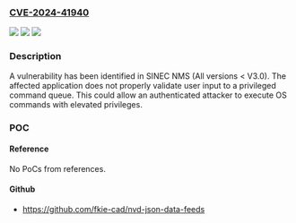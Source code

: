 ### [CVE-2024-41940](https://cve.mitre.org/cgi-bin/cvename.cgi?name=CVE-2024-41940)
![](https://img.shields.io/static/v1?label=Product&message=SINEC%20NMS&color=blue)
![](https://img.shields.io/static/v1?label=Version&message=0%3C%20V3.0%20&color=brighgreen)
![](https://img.shields.io/static/v1?label=Vulnerability&message=CWE-20%3A%20Improper%20Input%20Validation&color=brighgreen)

### Description

A vulnerability has been identified in SINEC NMS (All versions < V3.0). The affected application does not properly validate user input to a privileged command queue. This could allow an authenticated attacker to execute OS commands with elevated privileges.

### POC

#### Reference
No PoCs from references.

#### Github
- https://github.com/fkie-cad/nvd-json-data-feeds

